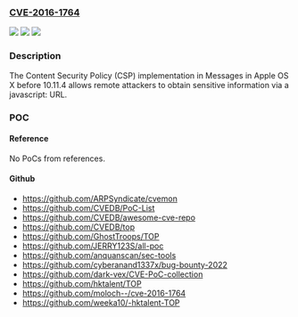### [CVE-2016-1764](https://cve.mitre.org/cgi-bin/cvename.cgi?name=CVE-2016-1764)
![](https://img.shields.io/static/v1?label=Product&message=n%2Fa&color=blue)
![](https://img.shields.io/static/v1?label=Version&message=n%2Fa&color=blue)
![](https://img.shields.io/static/v1?label=Vulnerability&message=n%2Fa&color=brighgreen)

### Description

The Content Security Policy (CSP) implementation in Messages in Apple OS X before 10.11.4 allows remote attackers to obtain sensitive information via a javascript: URL.

### POC

#### Reference
No PoCs from references.

#### Github
- https://github.com/ARPSyndicate/cvemon
- https://github.com/CVEDB/PoC-List
- https://github.com/CVEDB/awesome-cve-repo
- https://github.com/CVEDB/top
- https://github.com/GhostTroops/TOP
- https://github.com/JERRY123S/all-poc
- https://github.com/anquanscan/sec-tools
- https://github.com/cyberanand1337x/bug-bounty-2022
- https://github.com/dark-vex/CVE-PoC-collection
- https://github.com/hktalent/TOP
- https://github.com/moloch--/cve-2016-1764
- https://github.com/weeka10/-hktalent-TOP

